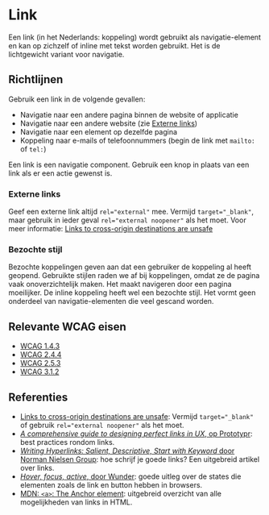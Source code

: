 # Link

Een link (in het Nederlands: koppeling) wordt gebruikt als navigatie-element en kan op zichzelf of inline met tekst worden gebruikt. Het is de lichtgewicht variant voor navigatie.

## Richtlijnen

Gebruik een link in de volgende gevallen:

- Navigatie naar een andere pagina binnen de website of applicatie
- Navigatie naar een andere website (zie [Externe links](#externe-links))
- Navigatie naar een element op dezelfde pagina
- Koppeling naar e-mails of telefoonnummers (begin de link met `mailto:` of `tel:`)

Een link is een navigatie component. Gebruik een knop in plaats van een link als er een actie gewenst is.

<!--
  TODO: According to the spec, you should use a link for downloads as well. Last time I checked, different browsers handled this differently,
  which led to unexpected results. Maybe that changed in the meantime. Do we want to figure this out and describe this in the docs as well?
-->

### Externe links

Geef een externe link altijd `rel="external"` mee. Vermijd `target="_blank"`, maar gebruik in ieder geval `rel="external noopener"` als het moet. Voor meer informatie: [Links to cross-origin destinations are unsafe](https://developer.chrome.com/docs/lighthouse/best-practices/external-anchors-use-rel-noopener/)

### Bezochte stijl

Bezochte koppelingen geven aan dat een gebruiker de koppeling al heeft geopend. Gebruikte stijlen raden we af bij koppelingen, omdat ze de pagina vaak onoverzichtelijk maken. Het maakt navigeren door een pagina moeilijker. De inline koppeling heeft wel een bezochte stijl. Het vormt geen onderdeel van navigatie-elementen die veel gescand worden.

## Relevante WCAG eisen

- [WCAG 1.4.3](https://www.w3.org/TR/WCAG21/#contrast-minimum)
- [WCAG 2.4.4](https://www.w3.org/TR/WCAG21/#link-purpose-in-context)
- [WCAG 2.5.3](https://www.w3.org/TR/WCAG21/#label-in-name)
- [WCAG 3.1.2](https://www.w3.org/TR/WCAG21/#language-of-parts)

## Referenties

- [Links to cross-origin destinations are unsafe](https://developer.chrome.com/docs/lighthouse/best-practices/external-anchors-use-rel-noopener/): Vermijd `target="_blank"` of gebruik `rel="external noopener"` als het moet.
- [_A comprehensive guide to designing perfect links in UX_, op Prototypr](https://blog.prototypr.io/a-guide-to-designing-perfect-links-in-ux-414558f35730): best practices rondom links.
- [_Writing Hyperlinks: Salient, Descriptive, Start with Keyword_ door Norman Nielsen Group](https://www.nngroup.com/articles/writing-links/): hoe schrijf je goede links? Een uitgebreid artikel over links.
- [_Hover, focus, active_, door Wunder](https://wunder.io/wunderpedia/accessibility/accessible-uis/hover-focus-active/): goede uitleg over de states die elementen zoals de link en button hebben in browsers.
- [MDN: `<a>`: The Anchor element](https://developer.mozilla.org/en-US/docs/Web/HTML/Element/a): uitgebreid overzicht van alle mogelijkheden van links in HTML.
